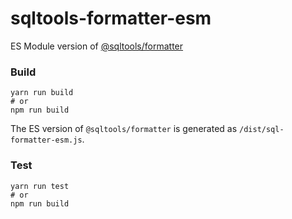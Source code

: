 # sqltools-formatter-esm
ES Module version of [@sqltools/formatter
](https://github.com/mtxr/vscode-sqltools/tree/master/packages/formatter)

### Build
```
yarn run build
# or
npm run build
```

The ES version of `@sqltools/formatter` is generated as `/dist/sql-formatter-esm.js`.

### Test
```
yarn run test
# or
npm run build
```
